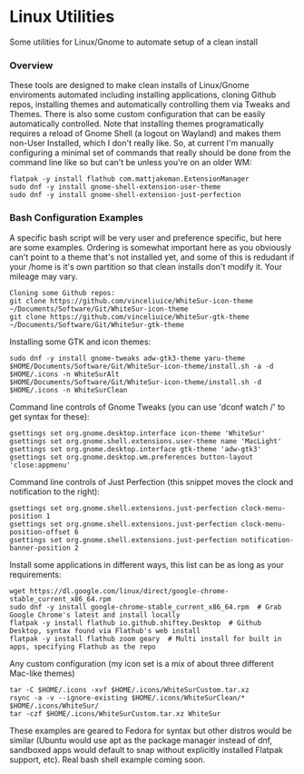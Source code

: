 # Linux Utilities
 Some utilities for Linux/Gnome to automate setup of a clean install

### Overview
These tools are designed to make clean installs of Linux/Gnome enviroments automated including installing applications, cloning Github repos, installing themes and automatically controlling them via Tweaks and Themes.  There is also some custom configuration that can be easily automatically controlled.  Note that installing themes programatically requires a reload of Gnome Shell (a logout on Wayland) and makes them non-User Installed, which I don't really like.  So, at current I'm manually configuring a minimal set of commands that really should be done from the command line like so but can't be unless you're on an older WM:

```
flatpak -y install flathub com.mattjakeman.ExtensionManager
sudo dnf -y install gnome-shell-extension-user-theme
sudo dnf -y install gnome-shell-extension-just-perfection
```
### Bash Configuration Examples
A specific bash script will be very user and preference specific, but here are some examples.  Ordering is somewhat important here as you obviously can't point to a theme that's not installed yet, and some of this is redudant if your /home is it's own partition so that clean installs don't modify it.  Your mileage may vary.
```
Cloning some Github repos:
git clone https://github.com/vinceliuice/WhiteSur-icon-theme ~/Documents/Software/Git/WhiteSur-icon-theme
git clone https://github.com/vinceliuice/WhiteSur-gtk-theme ~/Documents/Software/Git/WhiteSur-gtk-theme
```
Installing some GTK and icon themes:
```
sudo dnf -y install gnome-tweaks adw-gtk3-theme yaru-theme
$HOME/Documents/Software/Git/WhiteSur-icon-theme/install.sh -a -d $HOME/.icons -n WhiteSurAlt
$HOME/Documents/Software/Git/WhiteSur-icon-theme/install.sh -d $HOME/.icons -n WhiteSurClean
```
Command line controls of Gnome Tweaks (you can use 'dconf watch /' to get syntax for these):
```
gsettings set org.gnome.desktop.interface icon-theme 'WhiteSur'
gsettings set org.gnome.shell.extensions.user-theme name 'MacLight'
gsettings set org.gnome.desktop.interface gtk-theme 'adw-gtk3'
gsettings set org.gnome.desktop.wm.preferences button-layout 'close:appmenu'
```
Command line controls of Just Perfection (this snippet moves the clock and notification to the right):
```
gsettings set org.gnome.shell.extensions.just-perfection clock-menu-position 1
gsettings set org.gnome.shell.extensions.just-perfection clock-menu-position-offset 6
gsettings set org.gnome.shell.extensions.just-perfection notification-banner-position 2
```
Install some applications in different ways, this list can be as long as your requirements:
```
wget https://dl.google.com/linux/direct/google-chrome-stable_current_x86_64.rpm
sudo dnf -y install google-chrome-stable_current_x86_64.rpm  # Grab Google Chrome's latest and install locally
flatpak -y install flathub io.github.shiftey.Desktop  # Github Desktop, syntax found via Flathub's web install
flatpak -y install flathub zoom geary  # Multi install for built in apps, specifying Flathub as the repo
```
Any custom configuration (my icon set is a mix of about three different Mac-like themes)
```
tar -C $HOME/.icons -xvf $HOME/.icons/WhiteSurCustom.tar.xz
rsync -a -v --ignore-existing $HOME/.icons/WhiteSurClean/* $HOME/.icons/WhiteSur/
tar -czf $HOME/.icons/WhiteSurCustom.tar.xz WhiteSur
```
These examples are geared to Fedora for syntax but other distros would be similar (Ubuntu would use apt as the package manager instead of dnf, sandboxed apps would default to snap without explicitly installed Flatpak support, etc).  Real bash shell example coming soon.